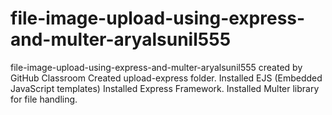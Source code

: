 # file-image-upload-using-express-and-multer-aryalsunil555
file-image-upload-using-express-and-multer-aryalsunil555 created by GitHub Classroom
Created upload-express folder.
Installed EJS (Embedded JavaScript templates)
Installed Express Framework.
Installed Multer library for file handling.
